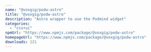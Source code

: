```yaml
---
name: "@voxgig/podw-astro"
title: "@voxgig/podw-astro"
description: "Astro wrapper to use the Podmind widget"
categories:
  - "css+ui"
npmUrl: "https://www.npmjs.com/package/@voxgig/podw-astro"
homepageUrl: "https://www.npmjs.com/package/@voxgig/podw-astro"
downloads: 121
---
```

